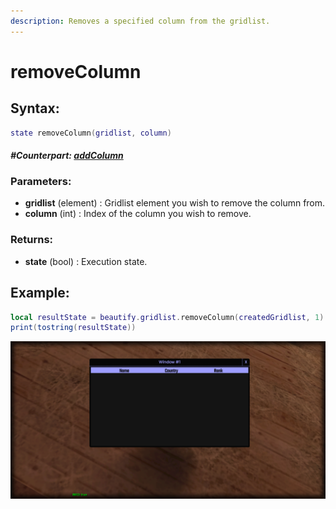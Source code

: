 ```yaml
---
description: Removes a specified column from the gridlist.
---
```


# removeColumn

## **Syntax:**

```lua
state removeColumn(gridlist, column)
```

#### _**\#Counterpart:**_ [_**addColumn**_](addgridlistcolumn.md)

### **Parameters:**

* **gridlist** \(element\) : Gridlist element you wish to remove the column from.
* **column** \(int\) : Index of the column you wish to remove.

### **Returns:**

* **state** \(bool\) : Execution state.

## **Example:**

```lua
local resultState = beautify.gridlist.removeColumn(createdGridlist, 1)
print(tostring(resultState))
```

![](../../.gitbook/assets/removegridlistcolumn.png)

